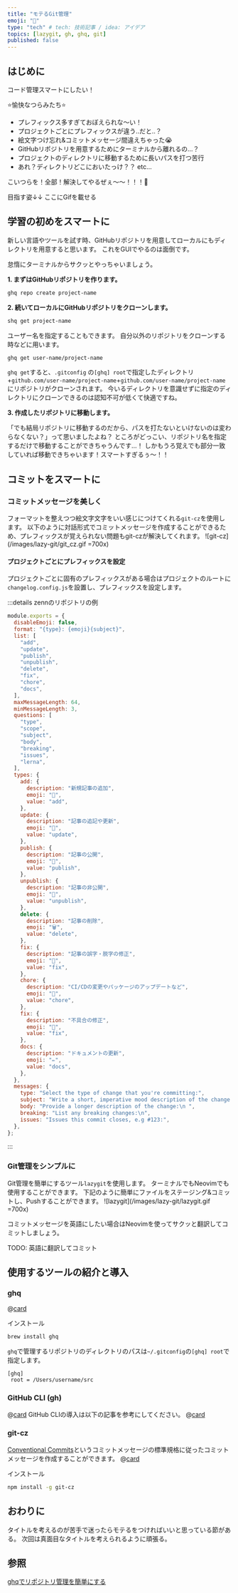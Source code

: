 ```yaml
---
title: "モテるGit管理"
emoji: "💪"
type: "tech" # tech: 技術記事 / idea: アイデア
topics: [lazygit, gh, ghq, git]
published: false
---
```


## はじめに

コード管理スマートにしたい！

⭐️愉快なつらみたち⭐️

- プレフィックス多すぎておぼえられな〜い！
- プロジェクトごとにプレフィックスが違う..だと..？
- 絵文字つけ忘れ&コミットメッセージ間違えちゃった😭
- GitHubリポジトリを用意するためにターミナルから離れるの...？
- プロジェクトのディレクトリに移動するために長いパスを打つ苦行
- あれ？ディレクトリどこにおいたっけ？？
  etc...

こいつらを！全部！解決してやるぜぇ〜〜！！！💪

目指す姿↓↓
ここにGifを載せる

## 学習の初めをスマートに

新しい言語やツールを試す時、GitHubリポジトリを用意してローカルにもディレクトリを用意すると思います。
これをGUIでやるのは面倒です。

怠惰にターミナルからサクッとやっちゃいましょう。

**1. まずはGitHubリポジトリを作ります。**

```sh
ghq repo create project-name
```

**2. 続いてローカルにGitHubリポジトリをクローンします。**

```sh
shq get project-name
```

ユーザー名を指定することもできます。
自分以外のリポジトリをクローンする時などに用います。

```sh
ghq get user-name/project-name
```

`ghq get`すると、`.gitconfig` の`[ghq] root`で指定したディレクトリ+`github.com/user-name/project-name`+`github.com/user-name/project-name`にリポジトリがクローンされます。
今いるディレクトリを意識せずに指定のディレクトリにクローンできるのは認知不可が低くて快適ですね。

**3. 作成したリポジトリに移動します。**

「でも結局リポジトリに移動するのだから、パスを打たないといけないのは変わらなくない？」って思いましたよね？
ところがどっこい、リポジトリ名を指定するだけで移動することができちゃうんです...！
しかもうろ覚えでも部分一致していれば移動できちゃいます！スマートすぎるぅ〜！！

## コミットをスマートに

### コミットメッセージを美しく

フォーマットを整えつつ絵文字文字をいい感じにつけてくれる`git-cz`を使用します。
以下のように対話形式でコミットメッセージを作成することができるため、プレフィックスが覚えられない問題もgit-czが解決してくれます。
![git-cz](/images/lazy-git/git_cz.gif =700x)

#### プロジェクトごとにプレフィックスを設定

プロジェクトごとに固有のプレフィックスがある場合はプロジェクトのルートに`changelog.config.js`を設置し、プレフィックスを設定します。

:::details zennのリポジトリの例

```js:changelog.config.js
module.exports = {
  disableEmoji: false,
  format: "{type}: {emoji}{subject}",
  list: [
    "add",
    "update",
    "publish",
    "unpublish",
    "delete",
    "fix",
    "chore",
    "docs",
  ],
  maxMessageLength: 64,
  minMessageLength: 3,
  questions: [
    "type",
    "scope",
    "subject",
    "body",
    "breaking",
    "issues",
    "lerna",
  ],
  types: {
    add: {
      description: "新規記事の追加",
      emoji: "🚀",
      value: "add",
    },
    update: {
      description: "記事の追記や更新",
      emoji: "🎸",
      value: "update",
    },
    publish: {
      description: "記事の公開",
      emoji: "🔖",
      value: "publish",
    },
    unpublish: {
      description: "記事の非公開",
      emoji: "🙈",
      value: "unpublish",
    },
    delete: {
      description: "記事の削除",
      emoji: "🗑",
      value: "delete",
    },
    fix: {
      description: "記事の誤字・脱字の修正",
      emoji: "🐛",
      value: "fix",
    },
    chore: {
      description: "CI/CDの変更やパッケージのアップデートなど",
      emoji: "🤖",
      value: "chore",
    },
    fix: {
      description: "不具合の修正",
      emoji: "🐛",
      value: "fix",
    },
    docs: {
      description: "ドキュメントの更新",
      emoji: "✏️",
      value: "docs",
    },
  },
  messages: {
    type: "Select the type of change that you're committing:",
    subject: "Write a short, imperative mood description of the change:\n",
    body: "Provide a longer description of the change:\n ",
    breaking: "List any breaking changes:\n",
    issues: "Issues this commit closes, e.g #123:",
  },
};
```

:::

### Git管理をシンプルに

Git管理を簡単にするツール`lazygit`を使用します。
ターミナルでもNeovimでも使用することができます。
下記のように簡単にファイルをステージング&コミットし、Pushすることができます。
![lazygit](/images/lazy-git/lazygit.gif =700x)

コミットメッセージを英語にしたい場合はNeovimを使ってサクッと翻訳してコミットしましょう。

TODO: 英語に翻訳してコミット

## 使用するツールの紹介と導入

### ghq

@[card](https://github.com/x-motemen/ghq)

インストール

```sh
brew install ghq
```

`ghq`で管理するリポジトリのディレクトリのパスは`~/.gitconfig`の`[ghq] root`で指定します。

```ini:~/.gitconfig
[ghq]
 root = /Users/username/src
```

### GitHub CLI (gh)

@[card](https://github.com/cli/cli)
GitHub CLIの導入は以下の記事を参考にしてください。
@[card](https://zenn.dev/toraco/articles/d6b760fd11bf3a)

### git-cz

[Conventional Commits](https://www.conventionalcommits.org/ja/v1.0.0/)というコミットメッセージの標準規格に従ったコミットメッセージを作成することができます。
@[card](https://github.com/streamich/git-cz)

インストール

```sh
npm install -g git-cz
```

## おわりに

タイトルを考えるのが苦手で迷ったらモテるをつければいいと思っている節がある。
次回は真面目なタイトルを考えられるように頑張る。

## 参照

[ghqでリポジトリ管理を簡単にする](https://zenn.dev/oreo2990/articles/13c80cf34a95af)
